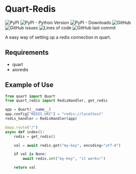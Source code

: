 # Quart-Redis
![PyPI](https://img.shields.io/pypi/v/quart-redis)
![PyPI - Python Version](https://img.shields.io/pypi/pyversions/quart-redis)
![PyPI - Downloads](https://img.shields.io/pypi/dm/quart-redis)
![GitHub](https://img.shields.io/github/license/enchant97/quart-redis)
![GitHub issues](https://img.shields.io/github/issues/enchant97/quart-redis)
![Lines of code](https://img.shields.io/tokei/lines/github/enchant97/quart-redis)
![GitHub last commit](https://img.shields.io/github/last-commit/enchant97/quart-redis)

A easy way of setting up a redis connection in quart.

## Requirements
- quart
- aioredis

## Example of Use
```python
from quart import Quart
from quart_redis import RedisHandler, get_redis

app = Quart(__name__)
app.config["REDIS_URI"] = "redis://localhost"
redis_handler = RedisHandler(app)

@app.route("/")
async def index():
    redis = get_redis()

    val = await redis.get("my-key", encoding="utf-8")

    if val is None:
        await redis.set("my-key", "it works!")

    return val
```
